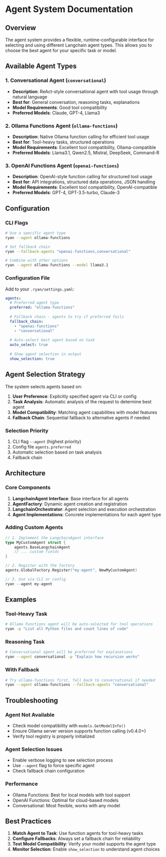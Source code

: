# Agent System Documentation

## Overview

The agent system provides a flexible, runtime-configurable interface for selecting and using different Langchain agent types. This allows you to choose the best agent for your specific task or model.

## Available Agent Types

### 1. Conversational Agent (`conversational`)
- **Description**: ReAct-style conversational agent with tool usage through natural language
- **Best for**: General conversation, reasoning tasks, explanations
- **Model Requirements**: Good tool compatibility
- **Preferred Models**: Claude, GPT-4, Llama3

### 2. Ollama Functions Agent (`ollama-functions`)
- **Description**: Native Ollama function calling for efficient tool usage
- **Best for**: Tool-heavy tasks, structured operations
- **Model Requirements**: Excellent tool compatibility, Ollama-compatible
- **Preferred Models**: Llama3.1, Qwen2.5, Mistral, DeepSeek, Command-R

### 3. OpenAI Functions Agent (`openai-functions`)
- **Description**: OpenAI-style function calling for structured tool usage
- **Best for**: API integrations, structured data operations, JSON handling
- **Model Requirements**: Excellent tool compatibility, OpenAI-compatible
- **Preferred Models**: GPT-4, GPT-3.5-turbo, Claude-3

## Configuration

### CLI Flags

```bash
# Use a specific agent type
ryan --agent ollama-functions

# Set fallback chain
ryan --fallback-agents "openai-functions,conversational"

# Combine with other options
ryan --agent ollama-functions --model llama3.1
```

### Configuration File

Add to your `.ryan/settings.yaml`:

```yaml
agents:
  # Preferred agent type
  preferred: "ollama-functions"
  
  # Fallback chain - agents to try if preferred fails
  fallback_chain:
    - "openai-functions"
    - "conversational"
  
  # Auto-select best agent based on task
  auto_select: true
  
  # Show agent selection in output
  show_selection: true
```

## Agent Selection Strategy

The system selects agents based on:

1. **User Preference**: Explicitly specified agent via CLI or config
2. **Task Analysis**: Automatic analysis of the request to determine best agent
3. **Model Compatibility**: Matching agent capabilities with model features
4. **Fallback Chain**: Sequential fallback to alternative agents if needed

### Selection Priority

1. CLI flag `--agent` (highest priority)
2. Config file `agents.preferred`
3. Automatic selection based on task analysis
4. Fallback chain

## Architecture

### Core Components

1. **LangchainAgent Interface**: Base interface for all agents
2. **AgentFactory**: Dynamic agent creation and registration
3. **LangchainOrchestrator**: Agent selection and execution orchestration
4. **Agent Implementations**: Concrete implementations for each agent type

### Adding Custom Agents

```go
// 1. Implement the LangchainAgent interface
type MyCustomAgent struct {
    agents.BaseLangchainAgent
    // ... custom fields
}

// 2. Register with the factory
agents.GlobalFactory.Register("my-agent", NewMyCustomAgent)

// 3. Use via CLI or config
ryan --agent my-agent
```

## Examples

### Tool-Heavy Task
```bash
# Ollama Functions agent will be auto-selected for tool operations
ryan -p "List all Python files and count lines of code"
```

### Reasoning Task
```bash
# Conversational agent will be preferred for explanations
ryan --agent conversational -p "Explain how recursion works"
```

### With Fallback
```bash
# Try ollama-functions first, fall back to conversational if needed
ryan --agent ollama-functions --fallback-agents "conversational"
```

## Troubleshooting

### Agent Not Available
- Check model compatibility with `models.GetModelInfo()`
- Ensure Ollama server version supports function calling (v0.4.0+)
- Verify tool registry is properly initialized

### Agent Selection Issues
- Enable verbose logging to see selection process
- Use `--agent` flag to force specific agent
- Check fallback chain configuration

### Performance
- Ollama Functions: Best for local models with tool support
- OpenAI Functions: Optimal for cloud-based models
- Conversational: Most flexible, works with any model

## Best Practices

1. **Match Agent to Task**: Use function agents for tool-heavy tasks
2. **Configure Fallbacks**: Always set a fallback chain for reliability
3. **Test Model Compatibility**: Verify your model supports the agent type
4. **Monitor Selection**: Enable `show_selection` to understand agent choices